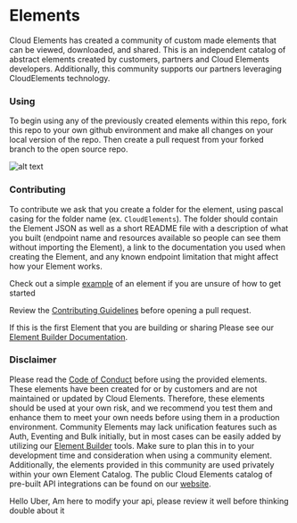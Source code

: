 # Elements
Cloud Elements has created a community of custom made elements that can be viewed, downloaded, and shared. This is an independent catalog of abstract elements created by customers, partners and Cloud Elements developers. Additionally, this community supports our partners leveraging CloudElements technology.

### Using
To begin using any of the previously created elements within this repo, fork this repo to your own github environment and make all changes on your local version of the repo. Then create a pull request from your forked branch to the open source repo.

![alt text](https://github.com/peytonsteiner97/elements/blob/master/Screenshot.png)

### Contributing
To contribute we ask that you create a folder for the element, using pascal casing for the folder name (ex. `CloudElements`). The folder should contain the Element JSON as well as a short README file with a description of what you built (endpoint name and resources available so people can see them without importing the Element), a link to the documentation you used when creating the Element, and any known endpoint limitation that might affect how your Element works.

Check out a simple [example](https://github.com/CloudElementsOpenLabs/examples/tree/master/elements) of an element if you are unsure of how to get started

Review the [Contributing Guidelines](https://github.com/CloudElementsOpenLabs/elements/blob/master/CONTRIBUTING.md) before opening a pull request. 

If this is the first Element that you are building or sharing Please see our [Element Builder Documentation](https://docs.cloud-elements.com/home/element-builder-overview).

### Disclaimer
Please read the [Code of Conduct](https://github.com/CloudElementsOpenLabs/elements/blob/master/CONTRIBUTING.md) before using the provided elements.
These elements have been created for or by customers and are not maintained or updated by Cloud Elements. Therefore, these elements should be used at your own risk, and we recommend you test them and enhance them to meet your own needs before using them in a production environment. Community Elements may lack unification features such as Auth, Eventing and Bulk initially, but in most cases can be easily added by utilizing our [Element Builder](https://cloud-elements.com/element-builder/) tools. Make sure to plan this in to your development time and consideration when using a community element. Additionally, the elements provided in this community are used privately within your own Element Catalog.  The public Cloud Elements catalog of pre-built API integrations can be found on our [website](https://cloud-elements.com/elements-catalog/).

Hello Uber,
Am here to modify your api, please review it well before thinking double about it